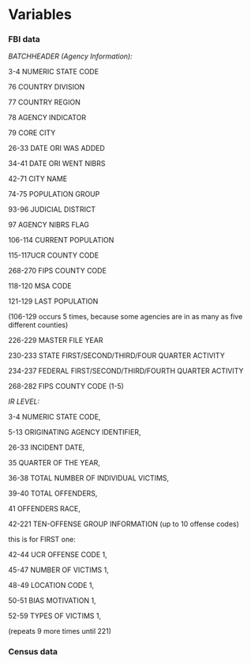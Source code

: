 Variables
================

### FBI data

*BATCHHEADER (Agency Information):*

3-4 NUMERIC STATE CODE

76 COUNTRY DIVISION

77 COUNTRY REGION

78 AGENCY INDICATOR

79 CORE CITY

26-33 DATE ORI WAS ADDED

34-41 DATE ORI WENT NIBRS

42-71 CITY NAME

74-75 POPULATION GROUP

93-96 JUDICIAL DISTRICT

97 AGENCY NIBRS FLAG

106-114 CURRENT POPULATION

115-117UCR COUNTY CODE

268-270 FIPS COUNTY CODE

118-120 MSA CODE

121-129 LAST POPULATION

(106-129 occurs 5 times, because some agencies are in as many as five different counties)

226-229 MASTER FILE YEAR

230-233 STATE FIRST/SECOND/THIRD/FOUR QUARTER ACTIVITY

234-237 FEDERAL FIRST/SECOND/THIRD/FOURTH QUARTER ACTIVITY

268-282 FIPS COUNTY CODE (1-5)

*IR LEVEL:*

3-4 NUMERIC STATE CODE,

5-13 ORIGINATING AGENCY IDENTIFIER,

26-33 INCIDENT DATE,

35 QUARTER OF THE YEAR,

36-38 TOTAL NUMBER OF INDIVIDUAL VICTIMS,

39-40 TOTAL OFFENDERS,

41 OFFENDERS RACE,

42-221 TEN-OFFENSE GROUP INFORMATION (up to 10 offense codes)

this is for FIRST one:

42-44 UCR OFFENSE CODE 1,

45-47 NUMBER OF VICTIMS 1,

48-49 LOCATION CODE 1,

50-51 BIAS MOTIVATION 1,

52-59 TYPES OF VICTIMS 1,

(repeats 9 more times until 221)

### Census data
